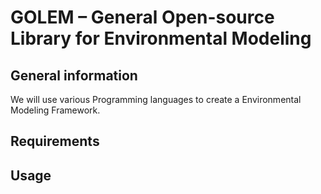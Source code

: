 # GOLEM – General Open-source Library for Environmental Modeling

## General information
We will use various Programming languages to create a Environmental Modeling Framework.

## Requirements


## Usage

